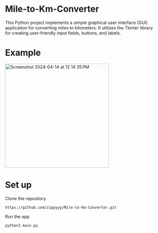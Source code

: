# Mile-to-Km-Converter
This Python project implements a simple graphical user interface (GUI) application for converting miles to kilometers. It utilizes the Tkinter library for creating user-friendly input fields, buttons, and labels.

# Example
<img width="340" alt="Screenshot 2024-04-14 at 12 14 35 PM" src="https://github.com/z1ppyyy/Mile-to-Km-Converter/assets/139076325/9a17ecef-c2c4-4dbc-9042-7c6df1da9f35">

# Set up
Clone the repository
```
https://github.com/z1ppyyy/Mile-to-Km-Converter.git
```

Run the app
```
python3 main.py
```


